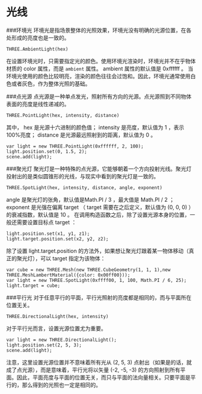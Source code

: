 光线
===
###环境光
环境光是指场景整体的光照效果，环境光没有明确的光源位置，在各处形成的亮度也是一致的。

    THREE.AmbientLight(hex)
在设置环境光时，只需要指定光的颜色。使用环境光渲染时，环境光并不在乎物体材质的 color 属性，而是 `ambient` 属性。 ambient 属性的默认值是 0xffffff 。
当环境光使用的颜色比较明亮，渲染的颜色往往会过饱和。因此，环境光通常使用白色或者灰色，作为整体光照的基础。

###点光源
点光源是一种单点发光，照射所有方向的光源。点光源照到不同物体表面的亮度是线性递减的。

    THREE.PointLight(hex, intensity, distance)
其中， hex 是光源十六进制的颜色值； intensity 是亮度，默认值为 1 ，表示 100%亮度； distance 是光源最远照射到的距离，默认值为 0 。

    var light = new THREE.PointLight(0xffffff, 2, 100);
    light.position.set(0, 1.5, 2);
    scene.add(light);

###聚光灯
聚光灯是一种特殊的点光源，它能够朝着一个方向投射光线。聚光灯投射出的是类似圆锥形的光线，与现实中看到的聚光灯是一致的。

    THREE.SpotLight(hex, intensity, distance, angle, exponent)
 angle 是聚光灯的张角，默认值是Math.PI / 3 ，最大值是 Math.PI / 2 ； exponent 是光强在偏离 target （ target 需要在之后定义，默认值为 (0, 0, 0) ）的衰减指数，默认值是 10 。
在调用构造函数之后，除了设置光源本身的位置，一般还需要设置目标点 target ：

    light.position.set(x1, y1, z1);
    light.target.position.set(x2, y2, z2);
除了设置 light.target.position 的方法外，如果想让聚光灯跟着某一物体移动（真正的聚光灯），可以 target 指定为该物体：

    var cube = new THREE.Mesh(new THREE.CubeGeometry(1, 1, 1),new THREE.MeshLambertMaterial({color: 0x00ff00}));
    var light = new THREE.SpotLight(0xffff00, 1, 100, Math.PI / 6, 25);
    light.target = cube;


###平行光
对于任意平行的平面，平行光照射的亮度都是相同的，而与平面所在位置无关。

    THREE.DirectionalLight(hex, intensity)
对于平行光而言，设置光源位置尤为重要。

    var light = new THREE.DirectionalLight();
    light.position.set(2, 5, 3);
    scene.add(light);
注意，这里设置光源位置并不意味着所有光从 (2, 5, 3) 点射出（如果是的话，就成了点光源），而是意味着，平行光将以矢量 (-2, -5, -3) 的方向照射到所有平面。因此，平面亮度与平面的位置无关，而只与平面的法向量相关。只要平面是平行的，那么得到的光照也一定是相同的。



